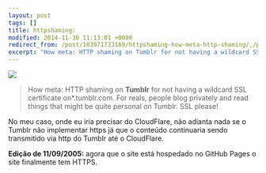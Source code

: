```yaml
---
layout: post
tags: []
title: httpshaming:
modified: 2014-11-30 11:13:01 +0000
redirect_from: /post/103971733169/httpshaming-how-meta-http-shaming/,/post/103971733169/
excerpt: "How meta: HTTP shaming on Tumblr for not having a wildcard SSL certificate on*.tumblr.com. For reals, people blog privately and read things that might be quite personal on Tumblr. SSL please!"
---
```


![](http://41.media.tumblr.com/975807338c327b30ab35e7bb221a0d95/tumblr_naf52uQHne1tjflgfo1_1280.jpg)

> How meta: HTTP shaming on **Tumblr** for not having a wildcard SSL
> certificate on\*.tumblr.com. For reals, people blog privately and read
> things that might be quite personal on Tumblr. SSL please!

No meu caso, onde eu iria precisar do CloudFlare, não adianta nada se o
Tumblr não implementar https já que o conteúdo continuaria sendo
transmitido via http do Tumblr até o CloudFlare.

**Edição de 11/09/2005:** agora que o site está hospedado no GitHub Pages o site finalmente tem HTTPS.

